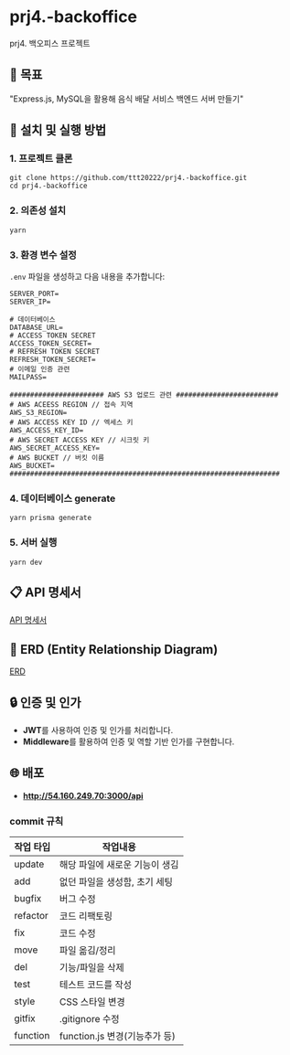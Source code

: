 # prj4.-backoffice
prj4. 백오피스 프로젝트

## 🏁 목표

"Express.js, MySQL을 활용해 음식 배달 서비스 백엔드 서버 만들기"


## 🚀 설치 및 실행 방법

### 1. 프로젝트 클론

```
git clone https://github.com/ttt20222/prj4.-backoffice.git
cd prj4.-backoffice
```

### 2. 의존성 설치
```
yarn
```
### 3. 환경 변수 설정

`.env` 파일을 생성하고 다음 내용을 추가합니다:

```env
SERVER_PORT=
SERVER_IP=

# 데이터베이스 
DATABASE_URL=
# ACCESS TOKEN SECRET
ACCESS_TOKEN_SECRET=
# REFRESH TOKEN SECRET
REFRESH_TOKEN_SECRET=
# 이메일 인증 관련
MAILPASS=

####################### AWS S3 업로드 관련 #########################
# AWS ACEESS REGION // 접속 지역
AWS_S3_REGION=
# AWS ACCESS KEY ID // 엑세스 키
AWS_ACCESS_KEY_ID=
# AWS SECRET ACCESS KEY // 시크릿 키
AWS_SECRET_ACCESS_KEY=
# AWS BUCKET // 버킷 이름
AWS_BUCKET=
##################################################################

```

### 4. 데이터베이스 generate

```
yarn prisma generate
```

### 5. 서버 실행

```
yarn dev
```


## 📋 API 명세서

[API 명세서](https://www.notion.so/teamsparta/c0518474ab7a429794e6febdead020e3?pvs=4)

## 📑 ERD (Entity Relationship Diagram)

[ERD](https://drawsql.app/teams/les-team-1/diagrams/prj3)

## 🔒 인증 및 인가

- **JWT**를 사용하여 인증 및 인가를 처리합니다.
- **Middleware**를 활용하여 인증 및 역할 기반 인가를 구현합니다.

## 🌐 배포

- **http://54.160.249.70:3000/api**


### commit 규칙

| 작업 타입   | 작업내용                       |
| ----------- | ------------------------------ |
| update   | 해당 파일에 새로운 기능이 생김 |
| add      | 없던 파일을 생성함, 초기 세팅  |
| bugfix   | 버그 수정                      |
| refactor | 코드 리팩토링                  |
| fix      | 코드 수정                      |
| move     | 파일 옮김/정리                 |
| del      | 기능/파일을 삭제               |
| test     | 테스트 코드를 작성             |
| style    | CSS 스타일 변경                |
| gitfix   | .gitignore 수정                |
| function | function.js 변경(기능추가 등)  |
